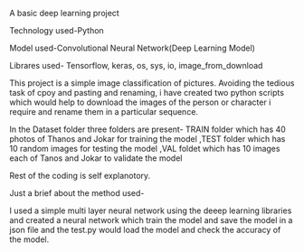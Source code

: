 
A basic deep learning project

Technology used-Python

Model used-Convolutional Neural Network(Deep Learning Model)

Librares used- Tensorflow, keras, os, sys, io, image_from_download

This project is a simple image classification of pictures.
Avoiding the tedious task of cpoy and pasting and renaming, i have created two python scripts which would help to download the images of the person or character i require and rename them in a particular sequence.

In the Dataset folder three folders are present-
TRAIN folder which has 40 photos of Thanos and Jokar for training the model
,TEST folder which has 10 random images for testing the model
,VAL foldet which has 10 images each of Tanos and Jokar to validate the model

Rest of the coding is self explanotory. 

Just a brief about the method used-

I used a simple multi layer neural network using the deeep learning libraries and created a neural network which train the model and save the model in a json file and the test.py would load the model and check the accuracy of the model.
